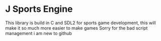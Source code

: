 # J Sports Engine

This library is build in C and SDL2 for sports game development, this will make it so much more easier to make games
Sorry for the bad script management i am new to github
